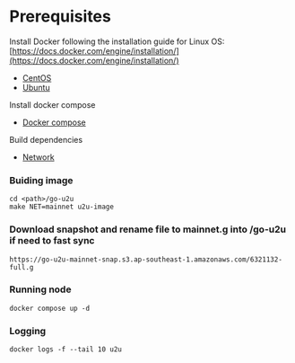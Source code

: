 # Prerequisites
Install Docker following the installation guide for Linux OS: [https://docs.docker.com/engine/installation/](https://docs.docker.com/engine/installation/)
* [CentOS](https://docs.docker.com/install/linux/docker-ce/centos) 
* [Ubuntu](https://docs.docker.com/install/linux/docker-ce/ubuntu)

Install docker compose
* [Docker compose](https://docs.docker.com/compose/install/)

Build dependencies
* [Network](https://docs.u2u.xyz/network/build-dependencies)

### Buiding image
```
cd <path>/go-u2u
make NET=mainnet u2u-image
```
### Download snapshot and rename file to mainnet.g into <path>/go-u2u if need to fast sync 
```
https://go-u2u-mainnet-snap.s3.ap-southeast-1.amazonaws.com/6321132-full.g
```
### Running node
``` 
docker compose up -d
```

### Logging
````
docker logs -f --tail 10 u2u
